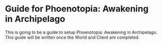 # Guide for Phoenotopia: Awakening in Archipelago
This is going to be a guide to setup Phoenotopia: Awakening in Archipelago. This guide will be written once the World and Client are completed.